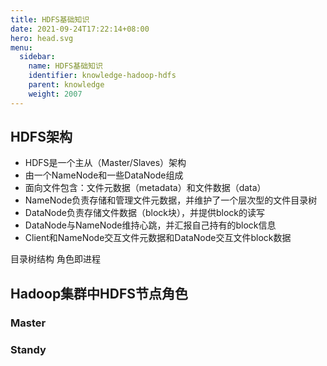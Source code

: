 ```yaml
---
title: HDFS基础知识
date: 2021-09-24T17:22:14+08:00
hero: head.svg
menu:
  sidebar:
    name: HDFS基础知识
    identifier: knowledge-hadoop-hdfs
    parent: knowledge
    weight: 2007
---
```


## HDFS架构

- HDFS是一个主从（Master/Slaves）架构
- 由一个NameNode和一些DataNode组成
- 面向文件包含：文件元数据（metadata）和文件数据（data）
- NameNode负责存储和管理文件元数据，并维护了一个层次型的文件目录树
- DataNode负责存储文件数据（block块），并提供block的读写
- DataNode与NameNode维持心跳，并汇报自己持有的block信息
- Client和NameNode交互文件元数据和DataNode交互文件block数据

目录树结构
角色即进程

## Hadoop集群中HDFS节点角色

### Master

### Standy
